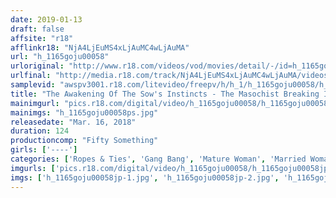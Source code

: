 ```yaml
---
date: 2019-01-13
draft: false
affsite: "r18"
afflinkr18: "NjA4LjEuMS4xLjAuMC4wLjAuMA"
url: "h_1165goju00058"
urloriginal: "http://www.r18.com/videos/vod/movies/detail/-/id=h_1165goju00058"
urlfinal: "http://media.r18.com/track/NjA4LjEuMS4xLjAuMC4wLjAuMA/videos/vod/movies/detail/-/id=h_1165goju00058"
samplevid: "awspv3001.r18.com/litevideo/freepv/h/h_1/h_1165goju00058/h_1165goju00058_dmb_w.mp4"
title: "The Awakening Of The Sow's Instincts - The Masochist Breaking In Of A J-Cup Chubby Married Woman In Her Fifties"
mainimgurl: "pics.r18.com/digital/video/h_1165goju00058/h_1165goju00058ps.jpg"
mainimgs: "h_1165goju00058ps.jpg"
releasedate: "Mar. 16, 2018"
duration: 124
productioncomp: "Fifty Something"
girls: ['----']
categories: ['Ropes & Ties', 'Gang Bang', 'Mature Woman', 'Married Woman', 'Chubby', 'Amateur', 'Training', 'BUKKAKE', 'Deep Throat', 'Hi-Def']
imgurls: ['pics.r18.com/digital/video/h_1165goju00058/h_1165goju00058jp-1.jpg', 'pics.r18.com/digital/video/h_1165goju00058/h_1165goju00058jp-2.jpg', 'pics.r18.com/digital/video/h_1165goju00058/h_1165goju00058jp-3.jpg', 'pics.r18.com/digital/video/h_1165goju00058/h_1165goju00058jp-4.jpg', 'pics.r18.com/digital/video/h_1165goju00058/h_1165goju00058jp-5.jpg', 'pics.r18.com/digital/video/h_1165goju00058/h_1165goju00058jp-6.jpg', 'pics.r18.com/digital/video/h_1165goju00058/h_1165goju00058jp-7.jpg', 'pics.r18.com/digital/video/h_1165goju00058/h_1165goju00058jp-8.jpg', 'pics.r18.com/digital/video/h_1165goju00058/h_1165goju00058jp-9.jpg', 'pics.r18.com/digital/video/h_1165goju00058/h_1165goju00058jp-10.jpg', 'pics.r18.com/digital/video/h_1165goju00058/h_1165goju00058jp-11.jpg', 'pics.r18.com/digital/video/h_1165goju00058/h_1165goju00058jp-12.jpg', 'pics.r18.com/digital/video/h_1165goju00058/h_1165goju00058jp-13.jpg', 'pics.r18.com/digital/video/h_1165goju00058/h_1165goju00058jp-14.jpg', 'pics.r18.com/digital/video/h_1165goju00058/h_1165goju00058jp-15.jpg', 'pics.r18.com/digital/video/h_1165goju00058/h_1165goju00058jp-16.jpg', 'pics.r18.com/digital/video/h_1165goju00058/h_1165goju00058jp-17.jpg', 'pics.r18.com/digital/video/h_1165goju00058/h_1165goju00058jp-18.jpg', 'pics.r18.com/digital/video/h_1165goju00058/h_1165goju00058jp-19.jpg', 'pics.r18.com/digital/video/h_1165goju00058/h_1165goju00058jp-20.jpg']
imgs: ['h_1165goju00058jp-1.jpg', 'h_1165goju00058jp-2.jpg', 'h_1165goju00058jp-3.jpg', 'h_1165goju00058jp-4.jpg', 'h_1165goju00058jp-5.jpg', 'h_1165goju00058jp-6.jpg', 'h_1165goju00058jp-7.jpg', 'h_1165goju00058jp-8.jpg', 'h_1165goju00058jp-9.jpg', 'h_1165goju00058jp-10.jpg', 'h_1165goju00058jp-11.jpg', 'h_1165goju00058jp-12.jpg', 'h_1165goju00058jp-13.jpg', 'h_1165goju00058jp-14.jpg', 'h_1165goju00058jp-15.jpg', 'h_1165goju00058jp-16.jpg', 'h_1165goju00058jp-17.jpg', 'h_1165goju00058jp-18.jpg', 'h_1165goju00058jp-19.jpg', 'h_1165goju00058jp-20.jpg']
---
```

